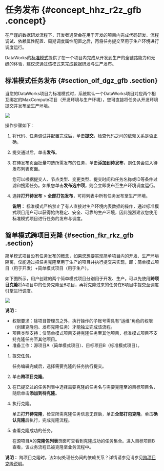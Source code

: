 # 任务发布 {#concept_hhz_r2z_gfb .concept}

在严谨的数据研发流程下，开发者通常会在用于开发的项目内完成代码研发、流程调试、依赖属性配置、周期调度属性配置之后，再将任务提交至用于生产环境进行调度运行。

DataWorks的[标准模式](../../../../intl.zh-CN/最佳实践/简单模式和标准模式的区别.md#)提供了在一个项目内完成从开发到生产的全链路能力和无缝的体验，建议您通过该模式来完成数据研发与生产发布。

## 标准模式任务发布 {#section_olf_dgz_gfb .section}

当您的DataWorks项目为标准模式时，系统默认一个DataWorks项目对应两个相互绑定的MaxCompute项目（开发环境与生产环境），您可直接将任务从开发环境提交并发布至生产环境。

![](http://static-aliyun-doc.oss-cn-hangzhou.aliyuncs.com/assets/img/21852/154388677112963_zh-CN.jpg)

操作步骤如下：

1.  将代码、任务调试并配置完成后，单击**提交**，检查代码之间的依赖关系是否正确。
2.  提交通过后，单击**发布**。
3.  在待发布页面批量勾选所需发布的任务，单击**添加到待发布**，则任务会进入待发布列表页面。

    您可以根据提交人、节点类型、变更类型、提交时间和任务名称或ID等条件过滤和搜索任务。如果您单击**发布选中项**，则会立即发布至生产环境调度运行。

4.  选择**打开待发布** \> **全部打包发布**，可将列表中所有任务发布至生产环境。

    **说明：** 标准模式严格禁止了有人直接对生产环境内表数据的操作，通过标准模式项目用户可以获得始终稳定、安全、可靠的生产环境，因此强烈建议您使用标准模式项目进行任务的发布与调度。


## 简单模式跨项目克隆 {#section_fkr_rkz_gfb .section}

简单模式项目没有任务发布的概念，如果您想要实现简单项目内的开发、生产环境隔离，仅能通过把任务克隆至用于生产的项目并执行提交来实现，即：简单模式项目（用于开发）+简单模式项目（用于生产）。

如下图所示，用户创建的两个简单模式项目分别用于开发、生产，可以先使用**跨项目克隆**将A项目中的任务克隆至B项目，再将克隆过来的任务在B项目中提交至调度引擎进行调度。

![](http://static-aliyun-doc.oss-cn-hangzhou.aliyuncs.com/assets/img/21852/154388677112977_zh-CN.jpg)

**说明：** 

-   权限要求：除项目管理员之外，执行操作的子账号需具有“运维”角色的权限（创建克隆包、发布克隆任务）才能独立完成该流程。
-   项目类型支持：仅简单模式项目支持克隆任务至其他项目，标准模式项目不支持克隆任务至其他项目。
-   准备工作：源项目A（简单模式项目）、目标项目B（标准模式项目）。

1.  提交任务。

    任务编辑完成后，选择需要克隆的任务执行提交。

2.  单击**跨项目克隆**。
3.  在已提交过的任务列表中选择需要克隆的任务名与需要克隆至的目标项目名，随后单击**添加到待克隆**。
4.  执行克隆。

    单击**打开待克隆**，检查所需克隆任务信息无误后，单击**全部打包克隆**。单击**确认克隆**后执行，完成克隆流程。

5.  查看克隆成功的任务。

    在源项目A的**克隆包列表**页面可查看到克隆成功的任务集合。进入目标项目B查看，该业务流程已被克隆至业务流程中。


**说明：** 跨项目克隆时，该如何处理任务间的依赖关系？详情请参见请参见[跨项目克隆说明](intl.zh-CN/使用指南/数据开发/发布管理/跨项目克隆说明.md#)。


